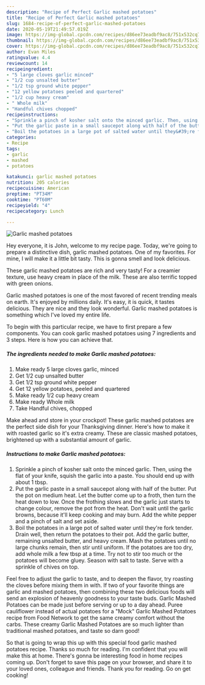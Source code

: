 ```yaml
---
description: "Recipe of Perfect Garlic mashed potatoes"
title: "Recipe of Perfect Garlic mashed potatoes"
slug: 1684-recipe-of-perfect-garlic-mashed-potatoes
date: 2020-05-19T21:49:57.019Z
image: https://img-global.cpcdn.com/recipes/d86ee73eadbf9ac8/751x532cq70/garlic-mashed-potatoes-recipe-main-photo.jpg
thumbnail: https://img-global.cpcdn.com/recipes/d86ee73eadbf9ac8/751x532cq70/garlic-mashed-potatoes-recipe-main-photo.jpg
cover: https://img-global.cpcdn.com/recipes/d86ee73eadbf9ac8/751x532cq70/garlic-mashed-potatoes-recipe-main-photo.jpg
author: Evan Miles
ratingvalue: 4.4
reviewcount: 14
recipeingredient:
- "5 large cloves garlic minced"
- "1/2 cup unsalted butter"
- "1/2 tsp ground white pepper"
- "12 yellow potatoes peeled and quartered"
- "1/2 cup heavy cream"
- " Whole milk"
- "Handful chives chopped"
recipeinstructions:
- "Sprinkle a pinch of kosher salt onto the minced garlic. Then, using the flat of your knife, squish the garlic into a paste. You should end up with about 1 tbsp."
- "Put the garlic paste in a small saucepot along with half of the butter. Put the pot on medium heat. Let the butter come up to a froth, then turn the heat down to low. Once the frothing slows and the garlic just starts to change colour, remove the pot from the heat. Don&#39;t wait until the garlic browns, because it&#39;ll keep cooking and may burn. Add the white pepper and a pinch of salt and set aside."
- "Boil the potatoes in a large pot of salted water until they&#39;re fork tender. Drain well, then return the potatoes to their pot. Add the garlic butter, remaining unsalted butter, and heavy cream. Mash the potatoes until no large chunks remain, then stir until uniform. If the potatoes are too dry, add whole milk a few tbsp at a time. Try not to stir too much or the potatoes will become gluey. Season with salt to taste. Serve with a sprinkle of chives on top."
categories:
- Recipe
tags:
- garlic
- mashed
- potatoes

katakunci: garlic mashed potatoes 
nutrition: 205 calories
recipecuisine: American
preptime: "PT34M"
cooktime: "PT60M"
recipeyield: "4"
recipecategory: Lunch

---
```



![Garlic mashed potatoes](https://img-global.cpcdn.com/recipes/d86ee73eadbf9ac8/751x532cq70/garlic-mashed-potatoes-recipe-main-photo.jpg)

Hey everyone, it is John, welcome to my recipe page. Today, we're going to prepare a distinctive dish, garlic mashed potatoes. One of my favorites. For mine, I will make it a little bit tasty. This is gonna smell and look delicious.

These garlic mashed potatoes are rich and very tasty! For a creamier texture, use heavy cream in place of the milk. These are also terrific topped with green onions.

Garlic mashed potatoes is one of the most favored of recent trending meals on earth. It's enjoyed by millions daily. It's easy, it is quick, it tastes delicious. They are nice and they look wonderful. Garlic mashed potatoes is something which I've loved my entire life.


To begin with this particular recipe, we have to first prepare a few components. You can cook garlic mashed potatoes using 7 ingredients and 3 steps. Here is how you can achieve that.

<!--inarticleads1-->

##### The ingredients needed to make Garlic mashed potatoes:

1. Make ready 5 large cloves garlic, minced
1. Get 1/2 cup unsalted butter
1. Get 1/2 tsp ground white pepper
1. Get 12 yellow potatoes, peeled and quartered
1. Make ready 1/2 cup heavy cream
1. Make ready  Whole milk
1. Take Handful chives, chopped


Make ahead and store in your crockpot! These garlic mashed potatoes are the perfect side dish for your Thanksgiving dinner. Here&#39;s how to make it with roasted garlic so it&#39;s extra creamy. These are classic mashed potatoes, brightened up with a substantial amount of garlic. 

<!--inarticleads2-->

##### Instructions to make Garlic mashed potatoes:

1. Sprinkle a pinch of kosher salt onto the minced garlic. Then, using the flat of your knife, squish the garlic into a paste. You should end up with about 1 tbsp.
1. Put the garlic paste in a small saucepot along with half of the butter. Put the pot on medium heat. Let the butter come up to a froth, then turn the heat down to low. Once the frothing slows and the garlic just starts to change colour, remove the pot from the heat. Don&#39;t wait until the garlic browns, because it&#39;ll keep cooking and may burn. Add the white pepper and a pinch of salt and set aside.
1. Boil the potatoes in a large pot of salted water until they&#39;re fork tender. Drain well, then return the potatoes to their pot. Add the garlic butter, remaining unsalted butter, and heavy cream. Mash the potatoes until no large chunks remain, then stir until uniform. If the potatoes are too dry, add whole milk a few tbsp at a time. Try not to stir too much or the potatoes will become gluey. Season with salt to taste. Serve with a sprinkle of chives on top.


Feel free to adjust the garlic to taste, and to deepen the flavor, try roasting the cloves before mixing them in with. If two of your favorite things are garlic and mashed potatoes, then combining these two delicious foods will send an explosion of heavenly goodness to your taste buds. Garlic Mashed Potatoes can be made just before serving or up to a day ahead. Puree cauliflower instead of actual potatoes for a &#34;Mock&#34; Garlic Mashed Potatoes recipe from Food Network to get the same creamy comfort without the carbs. These creamy Garlic Mashed Potatoes are so much lighter than traditional mashed potatoes, and taste so darn good! 

So that is going to wrap this up with this special food garlic mashed potatoes recipe. Thanks so much for reading. I'm confident that you will make this at home. There's gonna be interesting food in home recipes coming up. Don't forget to save this page on your browser, and share it to your loved ones, colleague and friends. Thank you for reading. Go on get cooking!
